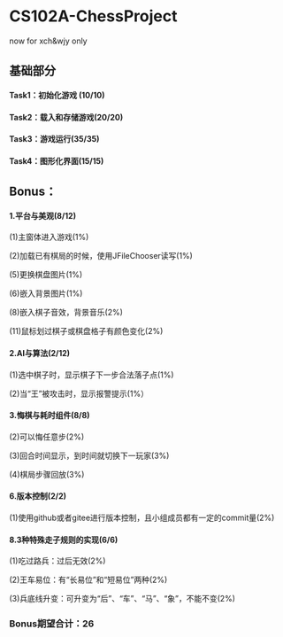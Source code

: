 # CS102A-ChessProject
now for xch&wjy only

## 基础部分
#### Task1：初始化游戏 (10/10)
#### Task2：载入和存储游戏(20/20)
#### Task3：游戏运行(35/35)
#### Task4：图形化界面(15/15)


## Bonus：

#### 1.平台与美观(8/12)
(1)主窗体进入游戏(1%)

(2)加载已有棋局的时候，使用JFileChooser读写(1%)

(5)更换棋盘图片(1%)

(6)嵌入背景图片(1%)

(8)嵌入棋子音效，背景音乐(2%)

(11)鼠标划过棋子或棋盘格子有颜色变化(2%)

#### 2.AI与算法(2/12)
(1)选中棋子时，显示棋子下一步合法落子点(1%)

(2)当“王”被攻击时，显示报警提示(1%）

#### 3.悔棋与耗时组件(8/8)

(2)可以悔任意步(2%)

(3)回合时间显示，到时间就切换下一玩家(3%)

(4)棋局步骤回放(3%)

#### 6.版本控制(2/2)

(1)使用github或者gitee进行版本控制，且小组成员都有一定的commit量(2%)

#### 8.3种特殊走子规则的实现(6/6)

(1)吃过路兵：过后无效(2%)

(2)王车易位：有“长易位”和“短易位”两种(2%)

(3)兵底线升变：可升变为“后”、“车”、“马”、“象”，不能不变(2%)

### Bonus期望合计：26
